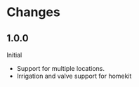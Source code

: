 # Changes
## 1.0.0
Initial 
-   Support for multiple locations.
-   Irrigation and valve support for homekit
